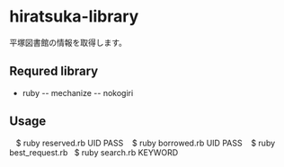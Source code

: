 # hiratsuka-library

平塚図書館の情報を取得します。

## Requred library

- ruby
-- mechanize
-- nokogiri


## Usage

    $ ruby reserved.rb UID PASS
    $ ruby borrowed.rb UID PASS
    $ ruby best_request.rb
    $ ruby search.rb KEYWORD
